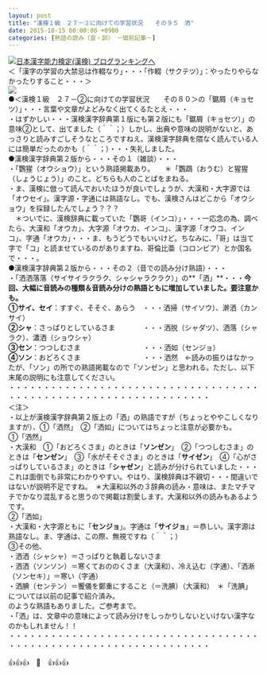 ```yaml
---
layout: post
title: "漢検１級　２７－②に向けての学習状況　　その９５　洒"
date: 2015-10-15 00:00:00 +0900
categories: [熟語の読み（音・訓）　－個別記事－]
---
```


[![](/syuusyuu9701/assets/images/漢検１級-２７－②に向けての学習状況-その９５-洒-br_c_3028_1.gif)](http://blog.with2.net/link.php?1659096:3028 "日本漢字能力検定(漢検) ブログランキングへ")[日本漢字能力検定(漢検) ブログランキングへ](http://blog.with2.net/link.php?1659096:3028)  
＜「漢字の学習の大禁忌は作輟なり」・・・「作輟（サクテツ）」：やったりやらなかったりすること・・・＞  
![](/syuusyuu9701/assets/images/漢検１級-２７－②に向けての学習状況-その９５-洒-0b6666cdd6f41736d6a69552ed0d49fc.jpg)  
●＜漢検１級　２７－②に向けての学習状況　　その８０＞の「鋸屑（キョセツ）」・・・言葉や文章がよどみなく出てくるたとえ・・・  
・はずかしい・・・漢検漢字辞典第１版にも第２版にも「鋸屑（キョセツ）」の意味②として、出てました（＾＾；）しかし、出典や意味の説明がないと、あっさりと読みすごしそうなところですねえ。漢検漢字辞典を隈なく読んでいる人には簡単だったのかも（＾＾；）・・・失礼しました。  
●漢検漢字辞典第２版から・・・その１（雑談）・・・  
・「鸚猩（オウショウ）」という熟語掲載あり。　　＊「鸚鵡（おうむ）と猩猩（しょうじょう）」のこと。どちらも人のことばをまねる。  
・ま、漢検に倣って読んでおいたほうが良いでしょうが、大漢和・大字源では「オウセイ」。漢字源・字通には熟語なし。でも、漢検さんはどこから「オウショウ」を採録したんでしょう？？？  
　＊ついでに、漢検辞典に載っていた「鸚哥（インコ）」・・・一応念の為、調べたら、大漢和「オウカ」、大字源「オウカ、インコ」、漢字源「オウコ、インコ」、字通「オウカ」・・・ま、もうどうでもいいけど。ちなみに、「哥」は当て字で「コ」と読ませているのがありますね、哥倫比亜（コロンビア）とか国名で・・・。  
●漢検漢字辞典第２版から・・・その２（音での読み分け熟語）・・・  
・「洒洒落落（サイサイラクラク、シャシャラクラク）」の**「洒」**・・・**今回、大幅に音読みの種類＆音読み分けの熟語ともに増加していました。要注意かも。**  
**①サイ、セイ**：すすぐ、そそぐ、あらう　・・・洒掃（サイソウ）、澣洒（カンサイ）  
**②シャ**：さっぱりとしているさま　　　　・・・洒脱（シャダツ）、洒落（シャラク）、瀟洒（ショウシャ）  
**③セン**：つつしむさま　　　　　　　　　・・・洒如（センジョ）  
**④ソン**：おどろくさま　　　　　　　　　・・・洒然　←読みの振りはなかったが、「ソン」の所での熟語掲載なので「ソンゼン」と思われる。ただし、以下末尾の説明にも注意してください。  
・・・・・・・・・・・・・・・・・・・・・・・・・・・・・・・・・・・・・・・・・・・・・・・・・・・・・・・・・・・・・・・・・  
＜注＞  
・以上が漢検漢字辞典第２版上の「洒」の熟語ですが（ちょっとややこしくなりますが）、①「洒然」　②「洒如」についてはちょっと注意が必要かも。  
①「洒然」  
・大漢和　①「おどろくさま」のときは「**ソンゼン**」　②「つつしむさま」のときは「**センゼン**」　③「水がそそぐさま」のときは「**サイゼン**」　④「心がさっぱりしているさま」のときは「**シャゼン**」と読みが分けられていました・・・これは面倒でも非常にわかりやすい。やはり、漢検辞典は不親切・・・間違いではないが説明不足ですね。　＊大漢和以外の３辞典の読み・意味は、またマチマチでかなり混乱すると思うので掲載は割愛します。大漢和以外の読みもあるようです。  
②「洒如」  
・大漢和・大字源ともに「**センジョ**」。字通は「**サイジョ**」＝恭しい。漢字源は熟語なし。ま、字通は、この際、無視ですね（＾＾；）  
③その他、  
・洒洒（シャシャ）＝さっぱりと執着しないさま  
・洒洒（ソンソン）＝寒くておののくさま（大漢和）、冷え込む（字通）、「洒淅（ソンセキ）」＝寒い（字通）  
・洒腆（センテン）＝饗儀を鄭重にすること（＝洗腆）（大漢和）　＊「洗腆」については以前の記事で紹介済み。  
のような熟語もありました。ご参考まで。  
・「洒」は、文章中の意味によって読み分けをしっかりしないといけない漢字なのかもしれません！！  
・・・・・・・・・・・・・・・・・・・・・・・・・・・・・・・・・・・・・・・・・・・・・・・・・・・・・・・・・・・・・・・・・  
  
👍👍👍　🐑　👍👍👍  